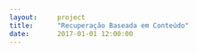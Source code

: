 ```yaml
---  
layout:     project  
title:      "Recuperação Baseada em Conteúdo"
date:       2017-01-01 12:00:00  
---  
```

